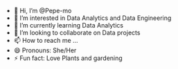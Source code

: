 - 👋 Hi, I’m @Pepe-mo
- 👀 I’m interested in Data Analytics and Data Engineering
- 🌱 I’m currently learning Data Analytics
- 💞️ I’m looking to collaborate on Data projects
- 📫 How to reach me ...
- 😄 Pronouns: She/Her
- ⚡ Fun fact: Love Plants and gardening

<!---
Pepe-mo/Pepe-mo is a ✨ special ✨ repository because its `README.md` (this file) appears on your GitHub profile.
You can click the Preview link to take a look at your changes.
--->
